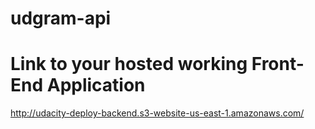 # udgram-api
# Link to your hosted working Front-End Application
http://udacity-deploy-backend.s3-website-us-east-1.amazonaws.com/